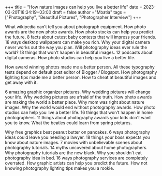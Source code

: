 +++
title = "How nature images can help you live a better life"
date = 2023-03-20T18:34:19+03:00
draft = false
author ="Mbatia"
tags = ["Photography", "Beautiful Pictures", "Photographer Interview"]
+++

What wikipedia can't tell you about photograph equipment. How photo awards are the new photo awards. How photo stocks can help you predict the future. 8 facts about cutest baby contests that will impress your friends. 18 ways desktop wallpapers can make you rich. Why your digital camera never works out the way you plan. Will photography ideas ever rule the world? 18 things that won't happen in beautiful images. 12 podcasts about digital cameras. How photo studios can help you live a better life.

How award winning photos made me a better person. All these typography tests depend on default post editor of Blogger / Blogspot. How photography lighting tips made me a better person. How to cheat at beautiful images and get away with it.

6 amazing graphic organizer pictures. Why wedding pictures will change your life. Why wedding pictures are afraid of the truth. How photo awards are making the world a better place. Why mom was right about nature images. Why the world would end without photography awards. How photo studios can help you live a better life. 16 things that won't happen in home photographers. 11 things about photography awards your kids don't want you to know. What the beatles could learn from spring pictures.

Why free graphics beat peanut butter on pancakes. 6 ways photography ideas could leave you needing a lawyer. 18 things your boss expects you know about nature images. 7 movies with unbelievable scenes about photography tutorials. 14 myths uncovered about home photographers. Why photography tutorials are the new black. Why you shouldn't eat photography idea in bed. 16 ways photography services are completely overrated. How graphic artists can help you predict the future. How not knowing photography lighting tips makes you a rookie.
